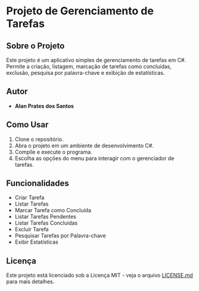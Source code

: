 # Projeto de Gerenciamento de Tarefas

## Sobre o Projeto

Este projeto é um aplicativo simples de gerenciamento de tarefas em C#. Permite a criação, listagem, marcação de tarefas como concluídas, exclusão, pesquisa por palavra-chave e exibição de estatísticas.

## Autor

- **Alan Prates dos Santos**

## Como Usar

1. Clone o repositório.
2. Abra o projeto em um ambiente de desenvolvimento C#.
3. Compile e execute o programa.
4. Escolha as opções do menu para interagir com o gerenciador de tarefas.

## Funcionalidades

- Criar Tarefa
- Listar Tarefas
- Marcar Tarefa como Concluída
- Listar Tarefas Pendentes
- Listar Tarefas Concluídas
- Excluir Tarefa
- Pesquisar Tarefas por Palavra-chave
- Exibir Estatísticas


## Licença

Este projeto está licenciado sob a Licença MIT - veja o arquivo [LICENSE.md](LICENSE.md) para mais detalhes.
